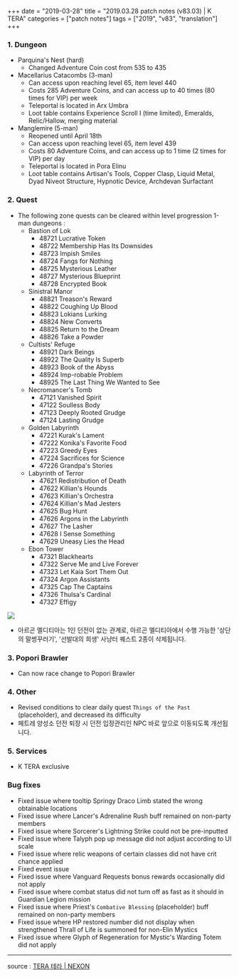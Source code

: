 +++
date = "2019-03-28"
title = "2019.03.28 patch notes (v83.03) | K TERA"
categories = ["patch notes"]
tags = ["2019", "v83", "translation"]
+++

### 1. Dungeon
- Parquina's Nest (hard)
  - Changed Adventure Coin cost from 535 to 435
- Macellarius Catacombs (3-man)
  - Can access upon reaching level 65, item level 440
  - Costs 285 Adventure Coins, and can access up to 40 times (80 times for VIP) per week
  - Teleportal is located in Arx Umbra
  - Loot table contains Experience Scroll I (time limited), Emeralds, Relic/Hallow, merging material
- Manglemire (5-man)
  - Reopened until April 18th
  - Can access upon reaching level 65, item level 439
  - Costs 80 Adventure Coins, and can access up to 1 time (2 times for VIP) per day
  - Teleportal is located in Pora Elinu
  - Loot table contains Artisan's Tools, Copper Clasp, Liquid Metal, Dyad Niveot Structure, Hypnotic Device, Archdevan Surfactant

### 2. Quest
- The following zone quests can be cleared within level progression 1-man dungeons :
  - Bastion of Lok
    - 48721 Lucrative Token
    - 48722 Membership Has Its Downsides
    - 48723 Impish Smiles
    - 48724 Fangs for Nothing
    - 48725 Mysterious Leather
    - 48727 Mysterious Blueprint
    - 48728 Encrypted Book
  - Sinistral Manor
    - 48821 Treason's Reward
    - 48822 Coughing Up Blood
    - 48823 Lokians Lurking
    - 48824 New Converts
    - 48825 Return to the Dream
    - 48826 Take a Powder
  - Cultists' Refuge
    - 48921 Dark Beings
    - 48922 The Quality Is Superb
    - 48923 Book of the Abyss
    - 48924 Imp-robable Problem
    - 48925 The Last Thing We Wanted to See
  - Necromancer's Tomb
    - 47121 Vanished Spirit
    - 47122 Soulless Body
    - 47123 Deeply Rooted Grudge
    - 47124 Lasting Grudge
  - Golden Labyrinth
    - 47221 Kurak's Lament
    - 47222 Konika's Favorite Food
    - 47223 Greedy Eyes
    - 47224 Sacrifices for Science
    - 47226 Grandpa's Stories
  - Labyrinth of Terror
    - 47621 Redistribution of Death
    - 47622 Killian's Hounds
    - 47623 Killian's Orchestra
    - 47624 Killian's Mad Jesters
    - 47625 Bug Hunt
    - 47626 Argons in the Labyrinth
    - 47627 The Lasher
    - 47628 I Sense Something
    - 47629 Uneasy Lies the Head
  - Ebon Tower
    - 47321 Blackhearts
    - 47322 Serve Me and Live Forever
    - 47323 Let Kaia Sort Them Out
    - 47324 Argon Assistants
    - 47325 Cap The Captains
    - 47326 Thulsa's Cardinal
    - 47327 Effigy

![](https://seraphinush-gaming.github.io/mysterium/images/patch-notes/v83-03_1.png)

- 아르곤 멜디티아는 1인 던전이 없는 관계로, 아르곤 멜디티아에서 수행 가능한 '상단의 말썽꾸러기', '선발대의 희생' 사냥터 퀘스트 2종이 삭제됩니다.

### 3. Popori Brawler
- Can now race change to Popori Brawler

### 4. Other
- Revised conditions to clear daily quest `Things of the Past` (placeholder), and decreased its difficulty
- 페트레 양성소 던전 퇴장 시 던전 입장관리인 NPC 바로 앞으로 이동되도록 개선됩니다.

### 5. Services
- K TERA exclusive

### Bug fixes
- Fixed issue where tooltip Springy Draco Limb stated the wrong obtainable locations
- Fixed issue where Lancer's Adrenaline Rush buff remained on non-party members
- Fixed issue where Sorcerer's Lightning Strike could not be pre-inputted
- Fixed issue where Talyph pop up message did not adjust according to UI scale
- Fixed issue where relic weapons of certain classes did not have crit chance applied
- Fixed event issue
- Fixed issue where Vanguard Requests bonus rewards occasionally did not apply
- Fixed issue where combat status did not turn off as fast as it should in Guardian Legion mission
- Fixed issue where Priest's `Combative Blessing` (placeholder) buff remained on non-party members
- Fixed issue where HP restored number did not display when strengthened Thrall of Life is summoned for non-Elin Mystics
- Fixed issue where Glyph of Regeneration for Mystic's Warding Totem did not apply

----

source : [TERA 테라 | NEXON](http://tera.nexon.com/news/update/view.aspx?n4articlesn=385)
